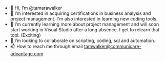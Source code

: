 - 👋 Hi, I’m @tamarawalker
- 👀 I’m interested in acquiring certifications in business analysis and project management.  I'm also interested in learning new coding tools.
- 🌱 I’m currently learning more about project management and will soon start working in Visual Studio after a long absence.  I get to relearn that tool.  (Exciting)
- 💞️ I’m looking to collaborate on scripting, coding, sql and automation.
- 📫 How to reach me through email tamwalker@communicare-advantage.com

<!---
tamarawalker/tamarawalker is a ✨ special ✨ repository because its `README.md` (this file) appears on your GitHub profile.
You can click the Preview link to take a look at your changes.
--->
